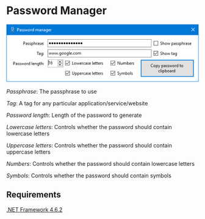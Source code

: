 # Password Manager
![Main Window](main_window.png)

*Passphrase*: The passphrase to use

*Tag*: A tag for any particular application/service/website

*Password length*: Length of the password to generate

*Lowercase letters*: Controls whether the password should contain lowercase letters

*Uppercase letters*: Controls whether the password should contain uppercase letters

*Numbers*: Controls whether the password should contain lowercase letters

*Symbols*: Controls whether the password should contain symbols


## Requirements
[.NET Framework 4.6.2](https://www.microsoft.com/en-us/download/details.aspx?id=53345)
